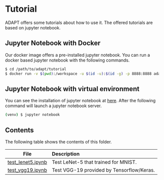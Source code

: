 # Tutorial
ADAPT offers some tutorials about how to use it.
The offered tutorials are based on jupyter notebook.

## Jupyter Notebook with Docker
Our docker image offers a pre-installed jupyter notebook.
You can run a docker based jupyter notebook with the following commands.
```bash
$ cd /path/to/adapt/tutorial
$ docker run -v $(pwd):/workspace -u $(id -u):$(id -g) -p 8888:8888 adapt
```

## Jupyter Notebook with virtual environment
You can see the installation of jupyter notebook at [here](../README.md#Jupyter-notebook).
After the following command will launch a jupyter notebook server.
```bash
(venv) $ jupyter notebook
```

## Contents
The following table shows the contents of this folder.

|                  File                  | Description                               |
|:--------------------------------------:|:------------------------------------------|
| [test_lenet5.ipynb](test_lenet5.ipynb) | Test LeNet-5 that trained for MNIST.      |
| [test_vgg19.ipynb](test_vgg19.ipynb)   | Test VGG-19 provided by Tensorflow/Keras. |

